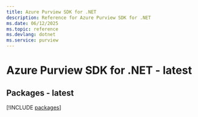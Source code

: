 ```yaml
---
title: Azure Purview SDK for .NET
description: Reference for Azure Purview SDK for .NET
ms.date: 06/12/2025
ms.topic: reference
ms.devlang: dotnet
ms.service: purview
---
```

# Azure Purview SDK for .NET - latest
## Packages - latest
[!INCLUDE [packages](purview-index.md)]
